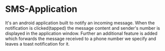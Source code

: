 # SMS-Application
It's an android application built to notify an incoming message. When the notification is clicked(tapped) the message content and sender's number is displayed in the application window.
Further an additional feature is added which forwards the message received to a phone number we specify and leaves a toast notification for it.
